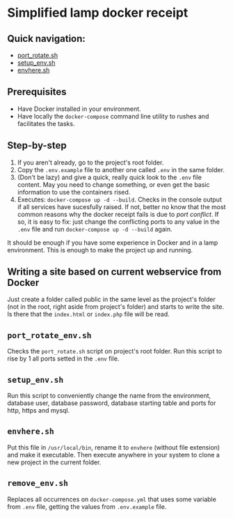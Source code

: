 # Simplified lamp docker receipt

## Quick navigation:

* [port_rotate.sh](#port_rotate.sh)
* [setup_env.sh](#setup_env.sh)
* [envhere.sh](#envhere.sh)

## Prerequisites

* Have Docker installed in your environment.
* Have locally the `docker-compose` command line utility to rushes and facilitates the tasks.

## Step-by-step

1. If you aren't already, go to the project's root folder.
2. Copy the `.env.example` file to another one called `.env` in the same folder.
3. (Don't be lazy) and give a quick, really quick look to the `.env` file content. May you need to change something, or even get the basic information to use the containers rised.
4. Executes: `docker-compose up -d --build`. Checks in the console output if all services have sucesfully raised. If not, better no know that the most common reasons why the docker receipt fails is due to *port conflict*. If so, it is easy to fix: just change the conflicting ports to any value in the `.env` file and run `docker-compose up -d --build` again.

It should be enough if you have some experience in Docker and in a lamp environment. This is enough to make the project up and running.

## Writing a site based on current webservice from Docker

Just create a folder called public in the same level as the project's folder (not in the root, right aside from project's folder) and starts to write the site. Is there that the `index.html` or `index.php` file will be read.

## `port_rotate_env.sh`

Checks the `port_rotate.sh` script on project's root folder. Run this script to rise by 1 all ports setted in the `.env` file.

## `setup_env.sh`

Run this script to conveniently change the name from the environment, database user, database password, database starting table and ports for http, https and mysql.

## `envhere.sh`

Put this file in `/usr/local/bin`, rename it to `envhere` (without file extension) and make it executable. Then execute anywhere in your system to clone a new project in the current folder.

## `remove_env.sh`

Replaces all occurrences on `docker-compose.yml` that uses some variable from `.env` file, getting the values from `.env.example` file.
